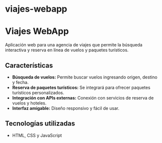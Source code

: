 # viajes-webapp
# Viajes WebApp

Aplicación web para una agencia de viajes que permite la búsqueda interactiva y reserva en línea de vuelos y paquetes turísticos.

## Características

- **Búsqueda de vuelos:** Permite buscar vuelos ingresando origen, destino y fecha.
- **Reserva de paquetes turísticos:** Se integrará para ofrecer paquetes turísticos personalizados.
- **Integración con APIs externas:** Conexión con servicios de reserva de vuelos y hoteles.
- **Interfaz amigable:** Diseño responsivo y fácil de usar.

## Tecnologías utilizadas

- HTML, CSS y JavaScript


